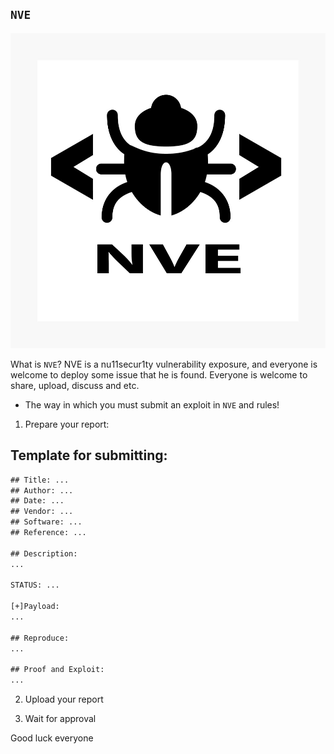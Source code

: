 ## `NVE`

![](https://github.com/nu11secur1ty/NVE/blob/main/Docs/NVE.png)

What is `NVE`? NVE is a nu11secur1ty vulnerability exposure, and everyone is welcome to deploy some issue that he is found. 
Everyone is welcome to share, upload, discuss and etc.

- The way in which you must submit an exploit in `NVE` and rules!

1. Prepare your report:
## Template for submitting:

```txt
## Title: ...
## Author: ...
## Date: ...
## Vendor: ...
## Software: ...
## Reference: ...

## Description: 
...

STATUS: ...

[+]Payload:
...

## Reproduce:
...

## Proof and Exploit:
...

```
2. Upload your report

3. Wait for approval

Good luck everyone
